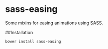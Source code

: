 sass-easing
===========

Some mixins for easing animations using SASS.

##Installation

`bower install sass-easing`
